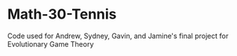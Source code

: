 # Math-30-Tennis
Code used for Andrew, Sydney, Gavin, and Jamine's final project for Evolutionary Game Theory
